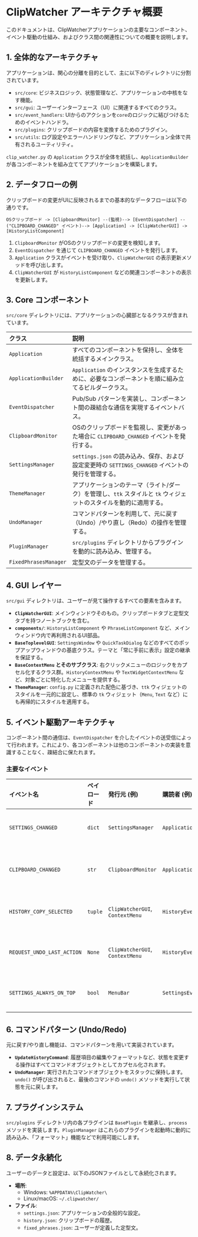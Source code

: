 # ClipWatcher アーキテクチャ概要

このドキュメントは、ClipWatcherアプリケーションの主要なコンポーネント、イベント駆動の仕組み、およびクラス間の関連性についての概要を説明します。

## 1. 全体的なアーキテクチャ

アプリケーションは、関心の分離を目的として、主に以下のディレクトリに分割されています。

-   `src/core`: ビジネスロジック、状態管理など、アプリケーションの中核をなす機能。
-   `src/gui`: ユーザーインターフェース（UI）に関連するすべてのクラス。
-   `src/event_handlers`: UIからのアクションを`core`のロジックに結びつけるためのイベントハンドラ。
-   `src/plugins`: クリップボードの内容を変換するためのプラグイン。
-   `src/utils`: ログ設定やエラーハンドリングなど、アプリケーション全体で共有されるユーティリティ。

`clip_watcher.py` の `Application` クラスが全体を統括し、`ApplicationBuilder` が各コンポーネントを組み立ててアプリケーションを構築します。

## 2. データフローの例

クリップボードの変更がUIに反映されるまでの基本的なデータフローは以下の通りです。

```
OSクリップボード -> [ClipboardMonitor] --(監視)--> [EventDispatcher] --("CLIPBOARD_CHANGED" イベント)--> [Application] -> [ClipWatcherGUI] -> [HistoryListComponent]
```

1.  `ClipboardMonitor` がOSのクリップボードの変更を検知します。
2.  `EventDispatcher` を通じて `CLIPBOARD_CHANGED` イベントを発行します。
3.  `Application` クラスがイベントを受け取り、`ClipWatcherGUI` の表示更新メソッドを呼び出します。
4.  `ClipWatcherGUI` が `HistoryListComponent` などの関連コンポーネントの表示を更新します。

## 3. Core コンポーネント

`src/core` ディレクトリには、アプリケーションの心臓部となるクラスが含まれています。

| クラス | 説明 |
| :--- | :--- |
| `Application` | すべてのコンポーネントを保持し、全体を統括するメインクラス。 |
| `ApplicationBuilder` | `Application` のインスタンスを生成するために、必要なコンポーネントを順に組み立てるビルダークラス。 |
| `EventDispatcher` | Pub/Sub パターンを実装し、コンポーネント間の疎結合な通信を実現するイベントバス。 |
| `ClipboardMonitor` | OSのクリップボードを監視し、変更があった場合に `CLIPBOARD_CHANGED` イベントを発行する。 |
| `SettingsManager` | `settings.json` の読み込み、保存、および設定変更時の `SETTINGS_CHANGED` イベントの発行を管理する。 |
| `ThemeManager` | アプリケーションのテーマ（ライト/ダーク）を管理し、`ttk` スタイルと `tk` ウィジェットのスタイルを動的に適用する。 |
| `UndoManager` | コマンドパターンを利用して、元に戻す（Undo）/やり直し（Redo）の操作を管理する。 |
| `PluginManager` | `src/plugins` ディレクトリからプラグインを動的に読み込み、管理する。 |
| `FixedPhrasesManager` | 定型文のデータを管理する。 |

## 4. GUI レイヤー

`src/gui` ディレクトリは、ユーザーが見て操作するすべての要素を含みます。

-   **`ClipWatcherGUI`**: メインウィンドウそのもの。クリップボードタブと定型文タブを持つノートブックを含む。
-   **`components/`**: `HistoryListComponent` や `PhraseListComponent` など、メインウィンドウ内で再利用されるUI部品。
-   **`BaseToplevelGUI`**: `SettingsWindow` や `QuickTaskDialog` などのすべてのポップアップウィンドウの基底クラス。テーマと「常に手前に表示」設定の継承を保証する。
-   **`BaseContextMenu` とそのサブクラス**: 右クリックメニューのロジックをカプセル化するクラス群。`HistoryContextMenu` や `TextWidgetContextMenu` など、対象ごとに特化したメニューを提供する。
-   **`ThemeManager`**: `config.py` に定義された配色に基づき、`ttk` ウィジェットのスタイルを一元的に設定し、標準の `tk` ウィジェット（`Menu`, `Text` など）にも再帰的にスタイルを適用する。

## 5. イベント駆動アーキテクチャ

コンポーネント間の通信は、`EventDispatcher` を介したイベントの送受信によって行われます。これにより、各コンポーネントは他のコンポーネントの実装を意識することなく、疎結合に保たれます。

### 主要なイベント

| イベント名 | ペイロード | 発行元 (例) | 購読者 (例) | 説明 |
| :--- | :--- | :--- | :--- | :--- |
| `SETTINGS_CHANGED` | `dict` | `SettingsManager` | `Application` | 設定が変更されたことを通知する。 |
| `CLIPBOARD_CHANGED` | `str` | `ClipboardMonitor` | `Application` | クリップボードの内容が変更されたことを通知する。 |
| `HISTORY_COPY_SELECTED` | `tuple` | `ClipWatcherGUI`, `ContextMenu` | `HistoryEventHandlers` | 選択された履歴項目のコピーを要求する。 |
| `REQUEST_UNDO_LAST_ACTION` | `None` | `ClipWatcherGUI`, `ContextMenu` | `HistoryEventHandlers` | `UndoManager` を介して元に戻す操作をトリガーする。 |
| `SETTINGS_ALWAYS_ON_TOP` | `bool` | `MenuBar` | `SettingsEventHandlers` | 「常に手前に表示」設定の変更を要求する。 |

## 6. コマンドパターン (Undo/Redo)

元に戻す/やり直し機能は、コマンドパターンを用いて実装されています。

-   **`UpdateHistoryCommand`**: 履歴項目の編集やフォーマットなど、状態を変更する操作はすべてコマンドオブジェクトとしてカプセル化されます。
-   **`UndoManager`**: 実行されたコマンドオブジェクトをスタックに保持します。`undo()` が呼び出されると、最後のコマンドの `undo()` メソッドを実行して状態を元に戻します。

## 7. プラグインシステム

`src/plugins` ディレクトリ内の各プラグインは `BasePlugin` を継承し、`process` メソッドを実装します。`PluginManager` はこれらのプラグインを起動時に動的に読み込み、「フォーマット」機能などで利用可能にします。

## 8. データ永続化

ユーザーのデータと設定は、以下のJSONファイルとして永続化されます。

-   **場所**:
    -   Windows: `%APPDATA%\ClipWatcher\`
    -   Linux/macOS: `~/.clipwatcher/`
-   **ファイル**:
    -   `settings.json`: アプリケーションの全般的な設定。
    -   `history.json`: クリップボードの履歴。
    -   `fixed_phrases.json`: ユーザーが定義した定型文。
